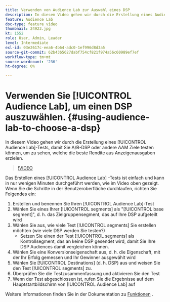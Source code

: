 ```yaml
---
title: Verwenden von Audience Lab zur Auswahl eines DSP
description: In diesem Video gehen wir durch die Erstellung eines Audience Lab-Tests, sodass Sie A/B-DSP oder andere AAM Ziele testen können, um zu sehen, welche die beste Rendite für Werbeausgaben erzielen.
feature: Audience Lab
doc-type: feature video
thumbnail: 24923.jpg
kt: 1552
role: User, Admin, Leader
level: Intermediate
exl-id: 03e2617c-eea6-4b64-adc0-1ef996d8d3a5
source-git-commit: 62b43b5627dabf754cf821f974a56c60989ef7ef
workflow-type: tm+mt
source-wordcount: '236'
ht-degree: 0%

---
```


# Verwenden Sie [!UICONTROL Audience Lab], um einen DSP auszuwählen. {#using-audience-lab-to-choose-a-dsp}

In diesem Video gehen wir durch die Erstellung eines [!UICONTROL Audience Lab]-Tests, damit Sie A/B-DSP oder andere AAM Ziele testen können, um zu sehen, welche die beste Rendite aus Anzeigenausgaben erzielen.

>[!VIDEO](https://video.tv.adobe.com/v/24923/?quality=12)

Das Erstellen eines [!UICONTROL Audience Lab] -Tests ist einfach und kann in nur wenigen Minuten durchgeführt werden, wie im Video oben gezeigt. Wenn Sie die Schritte in der Benutzeroberfläche durchlaufen, richten Sie Folgendes ein:

1. Erstellen und benennen Sie Ihren [!UICONTROL Audience Lab]-Test
1. Wählen Sie eines Ihrer [!UICONTROL segments] als &quot;[!UICONTROL base segment]&quot;, d. h. das Zielgruppensegment, das auf Ihre DSP aufgeteilt wird
1. Wählen Sie aus, wie viele Test [!UICONTROL segments] Sie erstellen möchten (wie viele DSP werden Sie testen?)
   * Setzen Sie einen der Test [!UICONTROL segments] als Kontrollsegment, das an keine DSP gesendet wird, damit Sie Ihre DSP Audiences damit vergleichen können.
1. Wählen Sie eine Konversionseigenschaft aus, d. h. die Eigenschaft, mit der Ihr Erfolg gemessen und Ihr Gewinner ausgewählt wird
1. Wählen Sie [!UICONTROL Destinations] (d. h. DSP) aus und weisen Sie den Test [!UICONTROL segments] zu.
1. Überprüfen Sie die Testzusammenfassung und aktivieren Sie den Test
1. Wenn der Test abgeschlossen ist, rufen Sie die Ergebnisse auf dem Hauptstartbildschirm von [!UICONTROL Audience Lab] auf

Weitere Informationen finden Sie in der Dokumentation zu [Funktionen](https://experienceleague.adobe.com/docs/audience-manager/user-guide/features/audience-lab/audience-lab.html) .
